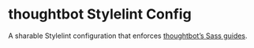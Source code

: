 # thoughtbot Stylelint Config

A sharable Stylelint configuration that enforces
[thoughtbot’s Sass guides][thoughtbot-sass-guides].

[thoughtbot-sass-guides]: https://github.com/thoughtbot/guides/tree/master/style/sass
